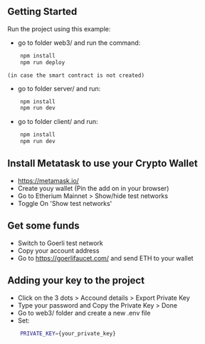## Getting Started

Run the project using this example:


- go to folder web3/ and run the command: 
```bash
    npm install
    npm run deploy
``` 
    (in case the smart contract is not created)

- go to folder server/ and run: 
```bash
    npm install
    npm run dev
```

- go to folder client/ and run: 
```bash
    npm install
    npm run dev
```

## Install Metatask to use your Crypto Wallet
- https://metamask.io/
- Create youy wallet (Pin the add on in your browser)
- Go to Etherium Mainnet > Show/hide test networks
- Toggle On 'Show test networks'

## Get some funds
- Switch to Goerli test network
- Copy your account address
- Go to https://goerlifaucet.com/ and send ETH to your wallet

## Adding your key to the project
- Click on the 3 dots > Accound details > Export Private Key
- Type your password and Copy the Private Key > Done
- Go to web3/ folder and create a new .env file
- Set:
```bash
    PRIVATE_KEY={your_private_key}
```



